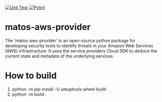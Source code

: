 [![Unit Test](https://github.com/cloudmatos/matos-aws-provider/actions/workflows/matos-tox.yml/badge.svg?branch=develop)](https://github.com/cloudmatos/matos-aws-provider/actions/workflows/matos-tox.yml)
[![Pylint](https://github.com/cloudmatos/matos-aws-provider/actions/workflows/matos-pylint.yml/badge.svg?branch=develop)](https://github.com/cloudmatos/matos-aws-provider/actions/workflows/matos-pylint.yml)

# matos-aws-provider

The 'matos-aws-provider' is an open-source python package for developing security tools to identify threats in your Amazon Web Services (AWS) infrastructure. It uses the service providers Cloud SDK to deduce the current state and metadata of the underlying services.

# How to build
1. python -m pip install -U setuptools wheel build
2. python -m build .

